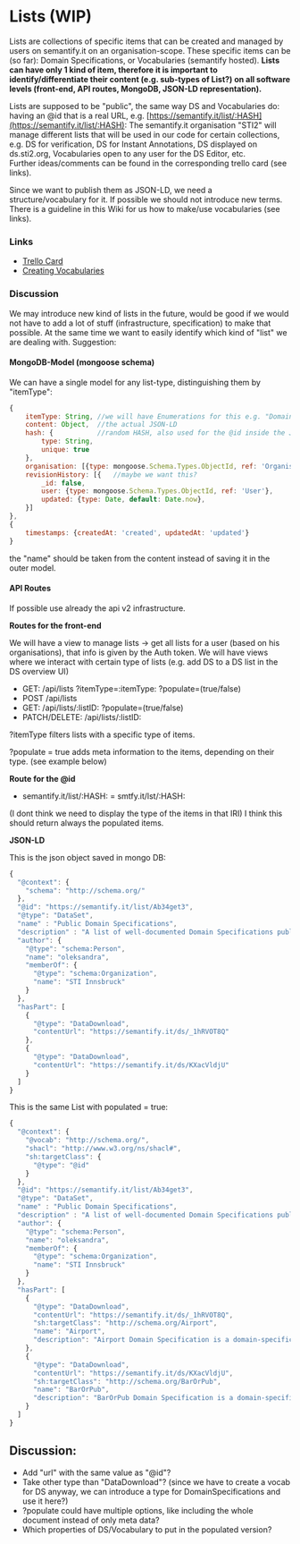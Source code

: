 # Lists \(WIP\)

Lists are collections of specific items that can be created and managed by users on semantify.it on an organisation-scope. These specific items can be \(so far\): Domain Specifications, or Vocabularies \(semantify hosted\). **Lists can have only 1 kind of item, therefore it is important to identify/differentiate their content \(e.g. sub-types of List?\) on all software levels \(front-end, API routes, MongoDB, JSON-LD representation\).**

Lists are supposed to be "public", the same way DS and Vocabularies do: having an @id that is a real URL, e.g. [https://semantify.it/list/:HASH](https://semantify.it/list/:HASH): The semantify.it organisation "STI2" will manage different lists that will be used in our code for certain collections, e.g. DS for verification, DS for Instant Annotations, DS displayed on ds.sti2.org, Vocabularies open to any user for the DS Editor, etc.  
Further ideas/comments can be found in the corresponding trello card \(see links\).

Since we want to publish them as JSON-LD, we need a structure/vocabulary for it. If possible we should not introduce new terms. There is a guideline in this Wiki for us how to make/use vocabularies \(see links\).

### Links

* [Trello Card](https://trello.com/c/4AgBMDKt/1054-roadmap-ds-voc-redesign)
* [Creating Vocabularies](https://github.com/semantifyit/ds-specifications/tree/e8b181d53fd50820e71e2b30ade2fa0c20d71b85/CreatingVocabularies.md)

### Discussion

We may introduce new kind of lists in the future, would be good if we would not have to add a lot of stuff \(infrastructure, specification\) to make that possible. At the same time we want to easily identify which kind of "list" we are dealing with. Suggestion:

#### MongoDB-Model \(mongoose schema\)

We can have a single model for any list-type, distinguishing them by "itemType":

```javascript
{
    itemType: String, //we will have Enumerations for this e.g. "DomainSpecification", "Vocabulary"
    content: Object,  //the actual JSON-LD
    hash: {           //random HASH, also used for the @id inside the JSON-LD
        type: String, 
        unique: true
    },    
    organisation: [{type: mongoose.Schema.Types.ObjectId, ref: 'Organisation'}], //since lists are managed on an organisation level
    revisionHistory: [{   //maybe we want this?
        _id: false,
        user: {type: mongoose.Schema.Types.ObjectId, ref: 'User'},
        updated: {type: Date, default: Date.now},
    }]
},
{
    timestamps: {createdAt: 'created', updatedAt: 'updated'}
}
```

the "name" should be taken from the content instead of saving it in the outer model.

#### API Routes

If possible use already the api v2 infrastructure.

**Routes for the front-end**

We will have a view to manage lists -&gt; get all lists for a user \(based on his organisations\), that info is given by the Auth token. We will have views where we interact with certain type of lists \(e.g. add DS to a DS list in the DS overview UI\)

* GET: /api/lists ?itemType=:itemType: ?populate=\(true/false\)
* POST /api/lists
* GET:  /api/lists/:listID: ?populate=\(true/false\)
* PATCH/DELETE:  /api/lists/:listID:

?itemType filters lists with a specific type of items.

?populate = true adds meta information to the items, depending on their type. \(see example below\)

**Route for the @id**

* semantify.it/list/:HASH: = smtfy.it/lst/:HASH:

\(I dont think we need to display the type of the items in that IRI\) I think this should return always the populated items.

**JSON-LD**

This is the json object saved in mongo DB:

```javascript
{
  "@context": {
    "schema": "http://schema.org/"
  },
  "@id": "https://semantify.it/list/Ab34get3",
  "@type": "DataSet",
  "name" : "Public Domain Specifications",
  "description" : "A list of well-documented Domain Specifications published by STI Innsbruck. The human-readable version of these Domain Specifications can be found at http://ds.sti2.org/",
  "author": {
    "@type": "schema:Person",
    "name": "oleksandra",
    "memberOf": {
      "@type": "schema:Organization",
      "name": "STI Innsbruck"
    }
  },
  "hasPart": [
    {
      "@type": "DataDownload",
      "contentUrl": "https://semantify.it/ds/_1hRVOT8Q"
    },
    {
      "@type": "DataDownload",
      "contentUrl": "https://semantify.it/ds/KXacVldjU"
    } 
  ]
}
```

This is the same List with populated = true:

```javascript
{
  "@context": {
    "@vocab": "http://schema.org/",
    "shacl": "http://www.w3.org/ns/shacl#",
    "sh:targetClass": {
      "@type": "@id"
    }
  },
  "@id": "https://semantify.it/list/Ab34get3",
  "@type": "DataSet",
  "name" : "Public Domain Specifications",
  "description" : "A list of well-documented Domain Specifications published by STI Innsbruck. The human-readable version of these Domain Specifications can be found at http://ds.sti2.org/",
  "author": {
    "@type": "schema:Person",
    "name": "oleksandra",
    "memberOf": {
      "@type": "schema:Organization",
      "name": "STI Innsbruck"
    }
  },
  "hasPart": [
    {
      "@type": "DataDownload",
      "contentUrl": "https://semantify.it/ds/_1hRVOT8Q",
      "sh:targetClass": "http://schema.org/Airport",
      "name": "Airport",
      "description": "Airport Domain Specification is a domain-specific pattern for annotating airports using schema.org vocabulary."   
    },
    {
      "@type": "DataDownload",
      "contentUrl": "https://semantify.it/ds/KXacVldjU",
      "sh:targetClass": "http://schema.org/BarOrPub",
      "name": "BarOrPub",
      "description": "BarOrPub Domain Specification is a domain-specific pattern for annotating bars and pubs using schema.org vocabulary."
    } 
  ]
}
```

## Discussion:

* Add "url" with the same value as "@id"?
* Take other type than "DataDownload"? \(since we have to create a vocab for DS anyway, we can introduce a type for DomainSpecifications and use it here?\)
* ?populate could have multiple options, like including the whole document instead of only meta data?
* Which properties of DS/Vocabulary to put in the populated version?

